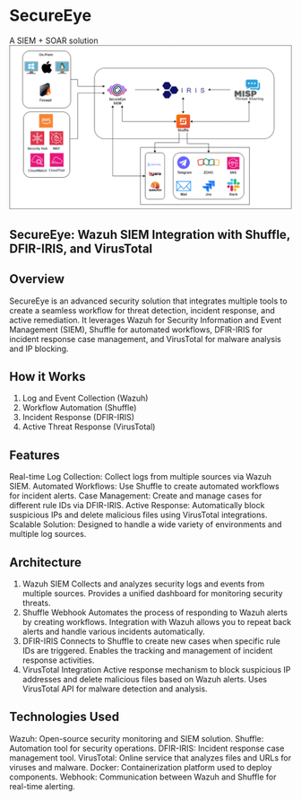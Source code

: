 # SecureEye
A SIEM + SOAR solution
![alt text](https://github.com/dip-os/SecureEye/blob/main/SecureEye-SOC-Sub-Suvadip/secureEye.png?raw=true)
## SecureEye: Wazuh SIEM Integration with Shuffle, DFIR-IRIS, and VirusTotal
## Overview
SecureEye is an advanced security solution that integrates multiple tools to create a seamless workflow for threat detection, incident response, and active remediation. It leverages Wazuh for Security Information and Event Management (SIEM), Shuffle for automated workflows, DFIR-IRIS for incident response case management, and VirusTotal for malware analysis and IP blocking.



## How it Works
1. Log and Event Collection (Wazuh)
2. Workflow Automation (Shuffle)
3. Incident Response (DFIR-IRIS)
4. Active Threat Response (VirusTotal)

## Features
Real-time Log Collection: Collect logs from multiple sources via Wazuh SIEM.
Automated Workflows: Use Shuffle to create automated workflows for incident alerts.
Case Management: Create and manage cases for different rule IDs via DFIR-IRIS.
Active Response: Automatically block suspicious IPs and delete malicious files using VirusTotal integrations.
Scalable Solution: Designed to handle a wide variety of environments and multiple log sources.

## Architecture
1. Wazuh SIEM
Collects and analyzes security logs and events from multiple sources.
Provides a unified dashboard for monitoring security threats.
2. Shuffle Webhook
Automates the process of responding to Wazuh alerts by creating workflows.
Integration with Wazuh allows you to repeat back alerts and handle various incidents automatically.
3. DFIR-IRIS
Connects to Shuffle to create new cases when specific rule IDs are triggered.
Enables the tracking and management of incident response activities.
4. VirusTotal Integration
Active response mechanism to block suspicious IP addresses and delete malicious files based on Wazuh alerts.
Uses VirusTotal API for malware detection and analysis.

## Technologies Used
Wazuh: Open-source security monitoring and SIEM solution.
Shuffle: Automation tool for security operations.
DFIR-IRIS: Incident response case management tool.
VirusTotal: Online service that analyzes files and URLs for viruses and malware.
Docker: Containerization platform used to deploy components.
Webhook: Communication between Wazuh and Shuffle for real-time alerting.
